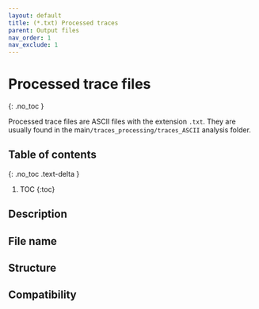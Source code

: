 ```yaml
---
layout: default
title: (*.txt) Processed traces
parent: Output files
nav_order: 1
nav_exclude: 1
---
```



# Processed trace files
{: .no_toc }

Processed trace files are ASCII files with the extension `.txt`. They are usually found in the main`/traces_processing/traces_ASCII` analysis folder.

## Table of contents
{: .no_toc .text-delta }

1. TOC
{:toc}

## Description

## File name

## Structure

## Compatibility
